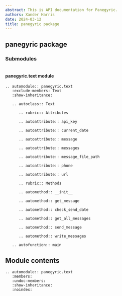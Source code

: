 ```yaml
---
abstract: This is API documentation for Panegyric.
authors: Xander Harris
date: 2024-03-12
title: panegyric package
---
```


## panegyric package
<!--
```{autosummary}
:toctree: .

panegyric.text.Text.get_message
panegyric.text.Text.check_send_date
panegyric.text.Text.get_all_messages
panegyric.text.Text.send_message
panegyric.text.Text.write_message
panegyric.text.main
```
-->

### Submodules

```{inheritance-diagram} panegyric.text.Text
```

#### panegyric.text module

```{eval-rst}
.. automodule:: panegyric.text
   :exclude-members: Text
   :show-inheritance:

   .. autoclass:: Text

      .. rubric:: Attributes

      .. autoattribute:: api_key

      .. autoattribute:: current_date

      .. autoattribute:: message

      .. autoattribute:: messages

      .. autoattribute:: message_file_path

      .. autoattribute:: phone

      .. autoattribute:: url

      .. rubric:: Methods

      .. automethod:: __init__

      .. automethod:: get_message

      .. automethod:: check_send_date

      .. automethod:: get_all_messages

      .. automethod:: send_message

      .. automethod:: write_messages

   .. autofunction:: main
```

## Module contents

```{eval-rst}
.. automodule:: panegyric.text
   :members:
   :undoc-members:
   :show-inheritance:
   :noindex:
```
